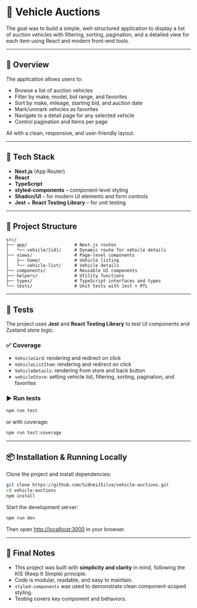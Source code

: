 # 🚗 Vehicle Auctions

The goal was to build a simple, well-structured application to display a list of auction vehicles with filtering, sorting, pagination, and a detailed view for each item using React and modern front-end tools.

---

## 📸 Overview

The application allows users to:

- Browse a list of auction vehicles
- Filter by make, model, bid range, and favorites
- Sort by make, mileage, starting bid, and auction date
- Mark/unmark vehicles as favorites
- Navigate to a detail page for any selected vehicle
- Control pagination and items per page

All with a clean, responsive, and user-friendly layout.

---

## 🚀 Tech Stack

- **Next.js** (App Router)
- **React**
- **TypeScript**
- **styled-components** – component-level styling
- **Shadcn/UI** – for modern UI elements and form controls
- **Jest** + **React Testing Library** – for unit testing

---

## 📁 Project Structure

```
src/
├── app/                  # Next.js routes
│   └── vehicle/[id]/     # Dynamic route for vehicle details
├── views/                # Page-level components
│   ├── home/             # Vehicle listing
│   └── vehicle-list/     # Vehicle details
├── components/           # Reusable UI components
├── helpers/              # Utility functions
├── types/                # TypeScript interfaces and types
└── tests/                # Unit tests with Jest + RTL
```

---

## 🧪 Tests

The project uses **Jest** and **React Testing Library** to test UI components and Zustand store logic.

### ✅ Coverage

- `VehicleCard`: rendering and redirect on click
- `VehicleListItem`: rendering and redirect on click
- `VehicleDetails`: rendering from store and back button
- `vehicleStore`: setting vehicle list, filtering, sorting, pagination, and favorites

### ▶️ Run tests

```bash
npm run test
```

or with coverage:

```bash
npm run test:coverage
```

---

## 📦 Installation & Running Locally

Clone the project and install dependencies:

```bash
git clone https://github.com/SidneiJSilva/vehicle-auctions.git
cd vehicle-auctions
npm install
```

Start the development server:

```bash
npm run dev
```

Then open [http://localhost:3000](http://localhost:3000) in your browser.

---

## 🧭 Final Notes

- This project was built with **simplicity and clarity** in mind, following the KIS (Keep It Simple) principle.
- Code is modular, readable, and easy to maintain.
- `styled-components` was used to demonstrate clean component-scoped styling.
- Testing covers key component and behaviors.
